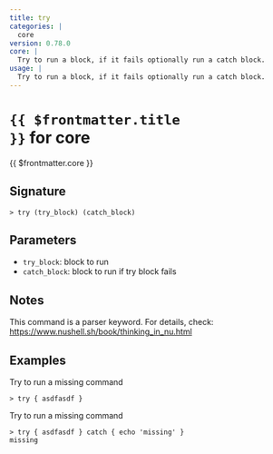 ```yaml
---
title: try
categories: |
  core
version: 0.78.0
core: |
  Try to run a block, if it fails optionally run a catch block.
usage: |
  Try to run a block, if it fails optionally run a catch block.
---
```


# <code>{{ $frontmatter.title }}</code> for core

<div class='command-title'>{{ $frontmatter.core }}</div>

## Signature

```> try (try_block) (catch_block)```

## Parameters

 -  `try_block`: block to run
 -  `catch_block`: block to run if try block fails

## Notes
This command is a parser keyword. For details, check:
  https://www.nushell.sh/book/thinking_in_nu.html
## Examples

Try to run a missing command
```shell
> try { asdfasdf }

```

Try to run a missing command
```shell
> try { asdfasdf } catch { echo 'missing' }
missing
```
